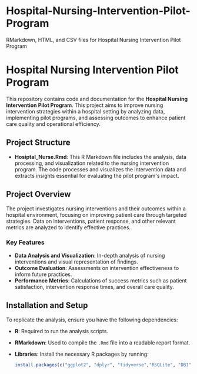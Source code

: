 # Hospital-Nursing-Intervention-Pilot-Program
RMarkdown, HTML, and CSV files for Hospital Nursing Intervention Pilot Program
# Hospital Nursing Intervention Pilot Program

This repository contains code and documentation for the **Hospital Nursing Intervention Pilot Program**. This project aims to improve nursing intervention strategies within a hospital setting by analyzing data, implementing pilot programs, and assessing outcomes to enhance patient care quality and operational efficiency.

## Project Structure

- **Hosiptal_Nurse.Rmd**: This R Markdown file includes the analysis, data processing, and visualization related to the nursing intervention program. The code processes and visualizes the intervention data and extracts insights essential for evaluating the pilot program's impact.

## Project Overview

The project investigates nursing interventions and their outcomes within a hospital environment, focusing on improving patient care through targeted strategies. Data on interventions, patient response, and other relevant metrics are analyzed to identify effective practices.

### Key Features

- **Data Analysis and Visualization**: In-depth analysis of nursing interventions and visual representation of findings.
- **Outcome Evaluation**: Assessments on intervention effectiveness to inform future practices.
- **Performance Metrics**: Calculations of success metrics such as patient satisfaction, intervention response times, and overall care quality.

## Installation and Setup

To replicate the analysis, ensure you have the following dependencies:

- **R**: Required to run the analysis scripts.
- **RMarkdown**: Used to compile the `.Rmd` file into a readable report format.
- **Libraries**: Install the necessary R packages by running:

  ```R
  install.packages(c("ggplot2", "dplyr", "tidyverse","RSQLite", "DBI")) # Add any other required packages here
